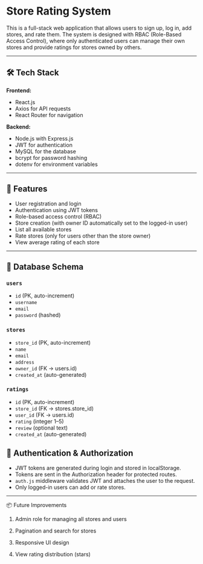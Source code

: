 # Store Rating System

This is a full-stack web application that allows users to sign up, log in, add stores, and rate them. The system is designed with RBAC (Role-Based Access Control), where only authenticated users can manage their own stores and provide ratings for stores owned by others.

---

## 🛠 Tech Stack

**Frontend:**
- React.js
- Axios for API requests
- React Router for navigation

**Backend:**
- Node.js with Express.js
- JWT for authentication
- MySQL for the database
- bcrypt for password hashing
- dotenv for environment variables

---

## 📌 Features

- User registration and login
- Authentication using JWT tokens
- Role-based access control (RBAC)
- Store creation (with owner ID automatically set to the logged-in user)
- List all available stores
- Rate stores (only for users other than the store owner)
- View average rating of each store

---

## 🧱 Database Schema

### `users`
- `id` (PK, auto-increment)
- `username`
- `email`
- `password` (hashed)

### `stores`
- `store_id` (PK, auto-increment)
- `name`
- `email`
- `address`
- `owner_id` (FK → users.id)
- `created_at` (auto-generated)

### `ratings`
- `id` (PK, auto-increment)
- `store_id` (FK → stores.store_id)
- `user_id` (FK → users.id)
- `rating` (integer 1–5)
- `review` (optional text)
- `created_at` (auto-generated)

## 🔐 Authentication & Authorization

- JWT tokens are generated during login and stored in localStorage.
- Tokens are sent in the Authorization header for protected routes.
- `auth.js` middleware validates JWT and attaches the user to the request.
- Only logged-in users can add or rate stores.

---

📦 Future Improvements
1. Admin role for managing all stores and users

2. Pagination and search for stores

3. Responsive UI design

4. View rating distribution (stars)
